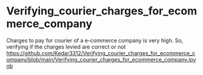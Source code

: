 # Verifying_courier_charges_for_ecommerce_company
Charges to pay for courier of a e-commerce company is very high. So, verifying if the charges levied are correct or not
https://github.com/Kedar3312/Verifying_courier_charges_for_ecommerce_company/blob/main/Verifying_courier_charges_for_ecommerce_company.ipynb
